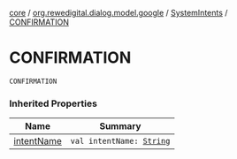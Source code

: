 [core](../../index.md) / [org.rewedigital.dialog.model.google](../index.md) / [SystemIntents](index.md) / [CONFIRMATION](./-c-o-n-f-i-r-m-a-t-i-o-n.md)

# CONFIRMATION

`CONFIRMATION`

### Inherited Properties

| Name | Summary |
|---|---|
| [intentName](intent-name.md) | `val intentName: `[`String`](https://kotlinlang.org/api/latest/jvm/stdlib/kotlin/-string/index.html) |
